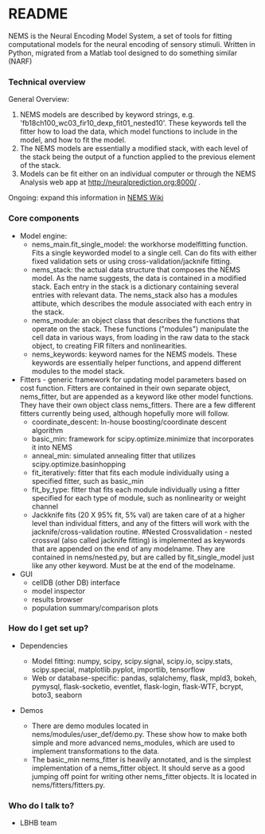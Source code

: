 # README #

NEMS is the Neural Encoding Model System, a set of tools for fitting computational models for the neural encoding of sensory stimuli.  Written in Python, migrated from a Matlab tool designed to do something similar (NARF)

### Technical overview ###

General Overview: 

1. NEMS models are described by keyword strings, e.g. 'fb18ch100_wc03_fir10_dexp_fit01_nested10'. These keywords tell the fitter how to load the data, which model functions to include in the model, and how to fit the model. 
2. The NEMS models are essentially a modified stack, with each level of the stack being the output of a function applied to the previous element of the stack.  
3. Models can be fit either on an individual computer or through the NEMS Analysis web app at http://neuralprediction.org:8000/ .
 

Ongoing: expand this information in [NEMS Wiki](https://bitbucket.org/lbhb/nems/wiki/Home)

### Core components ###

* Model engine:
    * nems_main.fit_single_model: the workhorse modelfitting function. Fits a single keyworded model to a single cell. Can do fits with either fixed validation sets or using cross-validation/jacknife fitting.
    * nems_stack: the actual data structure that composes the NEMS model. As the name suggests, the data is contained in a modified stack. Each entry in the stack is a dictionary containing several entries with relevant data. The nems_stack also has a modules attibute, which describes the module associated with each entry in the stack. 
    * nems_module: an object class that describes the functions that operate on the stack. These functions ("modules") manipulate the cell data in various ways, from loading in the raw data to the stack object, to creating FIR filters and nonlinearities. 
    * nems_keywords: keyword names for the NEMS models. These keywords are essentially helper functions, and append different modules to the model stack.
* Fitters - generic framework for updating model parameters based on cost function. Fitters are contained in their own separate object, nems_fitter, but are appended as a keyword like other model functions. They have their own object class nems_fitters. There are a few different fitters currently being used, although hopefully more will follow.
    * coordinate_descent: In-house boosting/coordinate descent algorithm
    * basic_min: framework for scipy.optimize.minimize that incorporates it into NEMS
    * anneal_min: simulated annealing fitter that utilizes scipy.optimize.basinhopping
    * fit_iteratively: fitter that fits each module individually using a specified fitter, such as basic_min
    * fit_by_type: fitter that fits each module individually using a fitter specified for each type of module, such as nonlinearity or weight channel
    * Jackknife fits (20 X 95% fit, 5% val) are taken care of at a higher level than individual fitters, and any of the fitters will work with the jacknife/cross-validation routine. 
#Nested Crossvalidation - nested crossval (also called jacknife fitting) is implemented as keywords that are appended on the end of any modelname. They are contained in nems/nested.py, but are called by fit_single_model just like any other keyword. Must be at the end of the modelname. 
* GUI
    * cellDB (other DB) interface
    * model inspector
    * results browser
    * population summary/comparison plots

### How do I get set up? ###

* Dependencies

    * Model fitting: numpy, scipy, scipy.signal, scipy.io, scipy.stats, scipy.special, matplotlib.pyplot, importlib, tensorflow
    * Web or database-specific: pandas, sqlalchemy, flask, mpld3, bokeh, pymysql, flask-socketio, eventlet, flask-login, flask-WTF, bcrypt, boto3, seaborn

* Demos

    * There are demo modules located in nems/modules/user_def/demo.py. These show how to make both simple and more advanced nems_modules, which are used to implement transformations to the data.
    * The basic_min nems_fitter is heavily annotated, and is the simplest implementation of a nems_fitter object. It should serve as a good jumping off point for writing other nems_fitter objects. It is located in nems/fitters/fitters.py.
    
### Who do I talk to? ###

* LBHB team

